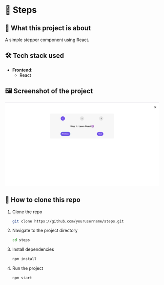 # 🌟 Steps

## 📖 What this project is about

A simple stepper component using React.

## 🛠️ Tech stack used

- **Frontend:**
  - React

## 🖼️ Screenshot of the project

![Project Screenshot](/public/steps_ss.png)

## 🚀 How to clone this repo

1. Clone the repo
   ```sh
   git clone https://github.com/yourusername/steps.git
   ```
2. Navigate to the project directory
   ```sh
   cd steps
   ```
3. Install dependencies
   ```sh
   npm install
   ```
4. Run the project
   ```sh
   npm start
   ```
